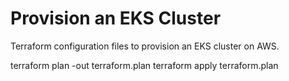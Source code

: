 # Provision an EKS Cluster

Terraform configuration files to provision an EKS cluster on AWS.

terraform plan -out terraform.plan
terraform apply terraform.plan
